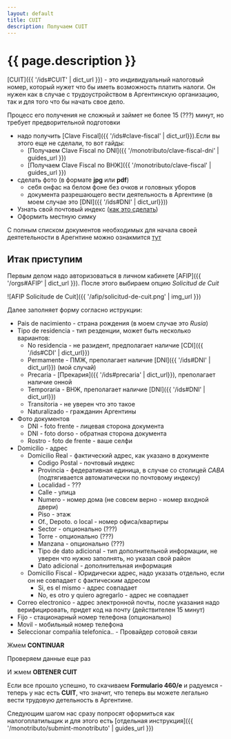 ```yaml
---
layout: default
title: CUIT
description: Получаем CUIT
---
```

# {{ page.description }}

[CUIT]({{ '/ids#CUIT' | dict_url }}) - это индивидуальный налоговый номер, который нужет что бы иметь возможность платить налоги. Он нужен как в случае с трудоустройством в Аргентинскую организацию, так и для того что бы начать свое дело.

Процесс его получения не сложный и займет не более 15 (???) минут, но требует предворительной подготовки 
- надо получить [Clave Fiscal]({{ '/ids#clave-fiscal' | dict_url}}).Если вы этого еще не сделали, то вот гайды:
  - [Получаем Clave Fiscal по DNI]({{ '/monotributo/clave-fiscal-dni' | guides_url }})
  - [Получаем Clave Fiscal по ВНЖ]({{ '/monotributo/clave-fiscal' | guides_url }})
- сделать фото (в формате __jpg__ или __pdf__)
  - себя онфас на белом фоне без очков и головных уборов
  - документа разрешающего вести деятельность в Аргентине (в моем случае это [DNI]({{ '/ids#DNI' | dict_url}}))
- Узнать свой почтовый индекс ([как это сделать]())
- Оформить местную симку

С полным списком документов необходимых для начала своей деятетельности в Арегнтине можно ознакмится [тут]()


## Итак приступим
<!-- <details>
  <summary>
  Первым делом надо перейти на [сайт AFIP](https://www.afip.gob.ar/landing/default.asp) или сразу на [страницу авторизации](https://auth.afip.gob.ar/contribuyente_/login.xhtml) и авторизоваться
  </summary>
  
  ![AFIP iniciar sesion]({{ '/afip/iniciar-sesion.png' | img_url }})
  
  ![AFIP siguente]({{ '/afip/siguente.png' | img_url }})
  
  Если вы первый раз заходите в личный кабинет __AFIP__, то система предолжит вам поменять пароль. Это не обязательно, если вы получали __Clave Fiscal__ по __DNI__ и придумали хороший пароль, в противном случае настоятельно рекомендую пройти этот шаг.
  
  ![AFIP new password]({{ '/afip/new-password.png' | img_url }})
  
  </details> -->

Первым делом надо авторизоваться в личном кабинете [AFIP]({{ '/orgs#AFIP' | dict_url }}).
После этого выбираем опцию _Solicitud de Cuit_

![AFIP Solicitude de Cuit]({{ '/afip/solicitud-de-cuit.png' | img_url }})

Далее заполняет форму согласно иструкции:
- Pais de nacimiento - страна рождения (в моем случае это _Rusia_)
- Tipo de residencia - тип резденции, может быть несколько вариантов:
  - No residencia - не разидент, предполагает наличие [CDI]({{ '/ids#CDI' | dict_url}})
  - Permamente - ПМЖ, преполагает наличие [DNI]({{ '/ids#DNI' | dict_url}}) (мой случай)
  - Precaria - [Прекария]({{ '/ids#precaria' | dict_url}}), преполагает наличие онной
  - Temporaria - ВНЖ, преполагает наличие [DNI]({{ '/ids#DNI' | dict_url}})
  - Transitoria - не уверен что это такое
  - Naturalizado - гражданин Аргентины
- Фото документов
  - DNI - foto frente - лицевая сторона документа
  - DNI - foto dorso - обратная сторона документа
  - Rostro - foto de frente - ваше селфи
- Domicilio - адрес
  - Domicilio Real - фактический адрес, как указано в документе
    - Codigo Postal - почтовый индекс
    - Provincia - федеративная единица, в случае со столицей _CABA_ (подтягивается автоматически по почтовому индексу)
    - Localidad - ???
    - Calle - улица
    - Numero - номер дома (не совсем верно - номер входной двери)
    - Piso - этаж
    - Of., Depoto. o local - номер офиса/квартиры
    - Sector - опционально (???)
    - Torre - опционально (???)
    - Manzana  - опционально (???)
    - Tipo de dato adicional - тип дополнительной информации, не уверен что нужно заполнять, но указал свой район
    - Dato adicional - дополнительная информация
  - Domicilio Fiscal - Юридически адрес, надо указать отдельно, если он не совпадает с фактическим адресом
    - Si, es el mismo - адрес совпадает
    - No, es otro y quiero agregarlo - адрес не совпадает
- Correo electronico - адрес электронной почты, после указания надо верифицировать, придет код на почту (действителен 15 минут)
- Fijo - стационарный номер телефона (опционально)
- Movil - мобильный номер телефона
- Seleccionar compañia telefonica.. - Провайдер сотовой связи

Жмем __CONTINUAR__

Проверяем данные еще раз

И жмем __OBTENER CUIT__

Если все прошло успешно, то скачиваем __Formulario 460/e__ и радуемся - теперь у нас есть __CUIT__, что значит, что теперь вы можете легально вести трудовую детельность в Аргентине.

Следующим шагом нас сразу попросят оформиться как налогоплатильщик и для этого есть [отдельная инструкция]({{ '/monotributo/submint-monotributo' | guides_url }})